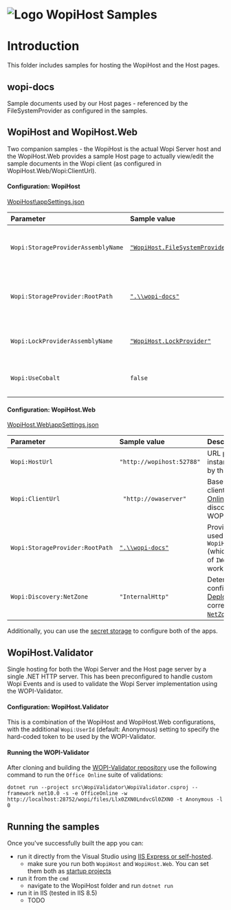 # ![Logo](../img/logo48.png) WopiHost Samples

Introduction
==========
This folder includes samples for hosting the WopiHost and the Host pages.
 
wopi-docs
---

Sample documents used by our Host pages - referenced by the FileSystemProvider as configured in the samples.

WopiHost and WopiHost.Web
---

Two companion samples - the WopiHost is the actual Wopi Server host and the WopiHost.Web provides a sample Host page to actually view/edit the sample documents in the Wopi client (as configured in WopiHost.Web/Wopi:ClientUrl).

#### Configuration: WopiHost

[WopiHost\appSettings.json](https://github.com/petrsvihlik/WopiHost/blob/master/sample/WopiHost/appsettings.json)

| Parameter | Sample value | Description |
| :--- | :--- | :--- |
|`Wopi:StorageProviderAssemblyName`| [`"WopiHost.FileSystemProvider"`](https://github.com/petrsvihlik/WopiHost/tree/master/WopiHost.FileSystemProvider) | Name of assembly containing implementation of the `IWopiStorageProvider` and `IWopiSecurityHandler` interfaces |
|`Wopi:StorageProvider:RootPath` | [`".\\wopi-docs"`](https://github.com/petrsvihlik/WopiHost/tree/master/sample/wopi-docs) | Provider-specific setting used by `WopiHost.FileSystemProvider` (which is an implementation of `IWopiStorageProvider` working with System.IO) |
|`Wopi:LockProviderAssemblyName`| [`"WopiHost.LockProvider"`](https://github.com/petrsvihlik/WopiHost/tree/master/WopiHost.MemoryLockProvider) | Name of assembly containing implementation of the `IWopiLockProvider` interface |
|`Wopi:UseCobalt`| `false`| Whether or not to use [MS-FSSHTTP](https://learn.microsoft.com/openspecs/sharepoint_protocols/ms-fsshttp/) for file synchronization. More details at [Cobalt](#cobalt)|

#### Configuration: WopiHost.Web
[WopiHost.Web\appSettings.json](https://github.com/petrsvihlik/WopiHost/blob/master/sample/WopiHost.Web/appsettings.json)

| Parameter | Sample value | Description |
| :--- | :--- | :--- |
| `Wopi:HostUrl` | `"http://wopihost:52788"` | URL pointing to a WopiHost instance (above). It's used by the URL generator. |
| `Wopi:ClientUrl` | ` "http://owaserver"` | Base URL of your WOPI client - typically, [Office Online Server](#compatible-wopi-clients) - used by the discovery module to load WOPI client URL templates |
| `Wopi:StorageProvider:RootPath` | [`".\\wopi-docs"`](https://github.com/petrsvihlik/WopiHost/tree/master/sample/wopi-docs) | Provider-specific setting used by `WopiHost.FileSystemProvider` (which is an implementation of `IWopiStorageProvider` working with System.IO) |
| `Wopi:Discovery:NetZone` | `"InternalHttp"` | Determines the target zone configuration of your [OOS Deployment](https://learn.microsoft.com/officeonlineserver/deploy-office-online-server). Values correspond with the [`NetZoneEnum`](https://github.com/petrsvihlik/WopiHost/blob/master/WopiHost.Discovery/NetZoneEnum.cs). |


Additionally, you can use the [secret storage](https://learn.microsoft.com/aspnet/core/security/app-secrets?view=aspnetcore-2.2&tabs=windows) to configure both of the apps.

WopiHost.Validator
---

Single hosting for both the Wopi Server and the Host page server by a single .NET HTTP server.
This has been preconfigured to handle custom Wopi Events and is used to validate the Wopi Server implementation using the WOPI-Validator.

#### Configuration: WopiHost.Validator

This is a combination of the WopiHost and WopiHost.Web configurations, with the additional `Wopi:UserId` (default: Anonymous) setting to specify the hard-coded token to be used by the WOPI-Validator.

#### Running the WOPI-Validator

After cloning and building the [WOPI-Validator repository](https://github.com/Microsoft/wopi-validator-core) use the following command to run the `Office Online` suite of validations:

```
dotnet run --project src\WopiValidator\WopiValidator.csproj --framework net10.0 -s -e OfficeOnline -w http://localhost:28752/wopi/files/Llx0ZXN0LndvcGl0ZXN0 -t Anonymous -l 0
```


Running the samples
---
Once you've successfully built the app you can:

- run it directly from the Visual Studio using [IIS Express or self-hosted](/img/debug.png?raw=true).
  - make sure you run both `WopiHost` and `WopiHost.Web`. You can set them both as [startup projects](/img/multiple_projects.png?raw=true)
- run it from the `cmd`
  - navigate to the WopiHost folder and run `dotnet run`
- run it in IIS (tested in IIS 8.5)
  - TODO
